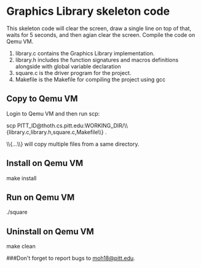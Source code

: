 # Graphics Library skeleton code
This skeleton code will clear the screen, draw a single line on top of that, waits for 5 seconds, and then agian clear the screen. Compile the code on Qemu VM.
<ol>
<li>library.c contains the Graphics Library implementation.</li>
<li>library.h includes the function signatures  and macros definitions alongside with global variable declaration</li>
<li>square.c is the driver program for the project.</li>
<li>Makefile is the Makefile for compiling the project using gcc</li>
</ol>

## Copy to Qemu VM
  Login to Qemu VM and then run scp:
  <p>scp PITT_ID@thoth.cs.pitt.edu:WORKING_DIR/\\{library.c,library.h,square.c,Makefile\\} .</p>
  <p>\\{...\\} will copy multiple files from a same directory.</p>

## Install on Qemu VM
  make install
## Run on Qemu VM
  ./square
## Uninstall on Qemu VM
  make clean
  
###Don't forget to report bugs to moh18@pitt.edu.
